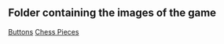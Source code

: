 ## Folder containing the images of the game 
[Buttons](./Buttons/) 
[Chess Pieces](./PNG_Chess_Game_Pieces/)
